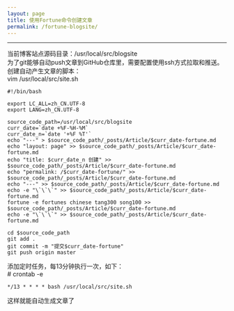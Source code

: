 ```yaml
---
layout: page
title: 使用Fortune命令创建文章
permalink: /fortune-blogsite/
---
```

 
-------
当前博客站点源码目录：/usr/local/src/blogsite  
为了git能够自动push文章到GitHub仓库里，需要配置使用ssh方式拉取和推送。  
创建自动产生文章的脚本：  
vim /usr/local/src/site.sh  
  
```
#!/bin/bash

export LC_ALL=zh_CN.UTF-8
export LANG=zh_CN.UTF-8

source_code_path=/usr/local/src/blogsite
curr_date=`date +%F-%H-%M`
curr_date_n=`date '+%F %T'`
echo "---" > $source_code_path/_posts/Article/$curr_date-fortune.md
echo "layout: page" >> $source_code_path/_posts/Article/$curr_date-fortune.md
echo "title: $curr_date_n 创建" >> $source_code_path/_posts/Article/$curr_date-fortune.md
echo "permalink: /$curr_date-fortune/" >> $source_code_path/_posts/Article/$curr_date-fortune.md
echo "---" >> $source_code_path/_posts/Article/$curr_date-fortune.md
echo -e "\`\`\`" >> $source_code_path/_posts/Article/$curr_date-fortune.md
fortune -e fortunes chinese tang300 song100 >> $source_code_path/_posts/Article/$curr_date-fortune.md
echo -e "\`\`\`" >> $source_code_path/_posts/Article/$curr_date-fortune.md

cd $source_code_path
git add .
git commit -m "提交$curr_date-fortune"
git push origin master
```
添加定时任务，每13分钟执行一次，如下：  
\# crontab -e  
```
*/13 * * * * bash /usr/local/src/site.sh
```
这样就能自动生成文章了





